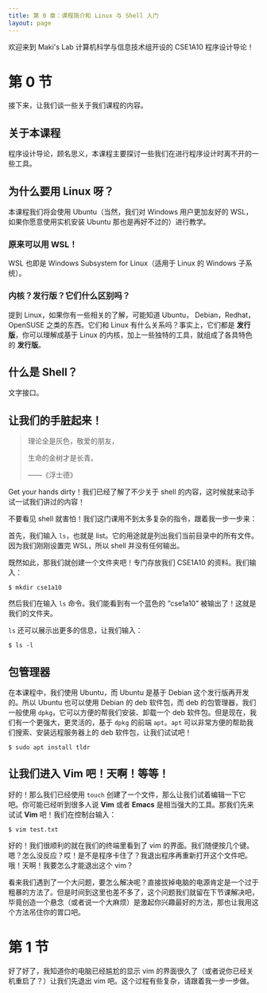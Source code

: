```yaml
---
title: 第 0 章：课程简介和 Linux 与 Shell 入门
layout: page
---
```


欢迎来到 Maki's Lab 计算机科学与信息技术组开设的 CSE1A10 程序设计导论！

# 第 0 节
接下来，让我们谈一些关于我们课程的内容。

## 关于本课程
程序设计导论，顾名思义，本课程主要探讨一些我们在进行程序设计时离不开的一些工具。

## 为什么要用 Linux 呀？
本课程我们将会使用 Ubuntu（当然，我们对 Windows 用户更加友好的 WSL，如果你愿意使用实机安装 Ubuntu 那也是再好不过的）进行教学。

### 原来可以用 WSL！
WSL 也即是 Windows Subsystem for Linux（适用于 Linux 的 Windows 子系统）。

### 内核？发行版？它们什么区别吗？
提到 Linux，如果你有一些相关的了解，可能知道 Ubuntu， Debian，Redhat，OpenSUSE 之类的东西。它们和 Linux 有什么关系吗？事实上，它们都是 **发行版**，你可以理解成基于 Linux 的内核，加上一些独特的工具，就组成了各具特色的 **发行版**。

## 什么是 Shell？
文字接口。

## 让我们的手脏起来！

> 理论全是灰色，敬爱的朋友，
> 
> 生命的金树才是长青。
>
>    ——《浮士德》

Get your hands dirty！我们已经了解了不少关于 shell 的内容，这时候就来动手试一试我们讲过的内容！

不要看见 shell 就害怕！我们这门课用不到太多复杂的指令，跟着我一步一步来：

首先，我们输入 `ls`，也就是 list。它的用途就是列出我们当前目录中的所有文件。因为我们刚刚设置完 WSL，所以 shell 并没有任何输出。

既然如此，那我们就创建一个文件夹吧！专门存放我们 CSE1A10 的资料。我们输入：

```shell
$ mkdir cse1a10
```

然后我们在输入 `ls` 命令。我们能看到有一个蓝色的 “cse1a10” 被输出了！这就是我们的文件夹。

`ls` 还可以展示出更多的信息，让我们输入：

```shell
$ ls -l
```

## 包管理器
在本课程中，我们使用 Ubuntu，而 Ubuntu 是基于 Debian 这个发行版再开发的。所以 Ubuntu 也可以使用 Debian 的 deb 软件包，而 deb 的包管理器，我们一般使用 `dpkg`，它可以方便的帮我们安装、卸载一个 deb 软件包。但是现在，我们有一个更强大，更灵活的，基于 `dpkg` 的前端 `apt`。`apt` 可以非常方便的帮助我们搜索、安装远程服务器上的 deb 软件包，让我们试试吧！

```shell
$ sudo apt install tldr
```

## 让我们进入 Vim 吧！天啊！等等！
好的！那么我们已经使用 `touch` 创建了一个文件，那么让我们试着编辑一下它吧。你可能已经听到很多人说 **Vim** 或者 **Emacs** 是相当强大的工具。那我们先来试试 **Vim** 吧！我们在控制台输入：

```shell
$ vim test.txt
```

好的！我们很顺利的就在我们的终端里看到了 vim 的界面。我们随便按几个键。嗯？怎么没反应？哎！是不是程序卡住了？我退出程序再重新打开这个文件吧。哦！天啊！我要怎么才能退出这个 vim？

看来我们遇到了一个大问题，要怎么解决呢？直接拔掉电脑的电源肯定是一个过于粗暴的方法了。但是时间到这里也差不多了，这个问题我们就留在下节课解决吧，毕竟创造一个悬念（或者说一个大麻烦）是激起你兴趣最好的方法，那也让我用这个方法吊住你的胃口吧。

# 第 1 节
好了好了，我知道你的电脑已经尴尬的显示 vim 的界面很久了（或者说你已经关机重启了？）让我们先退出 vim 吧。这个过程有些复杂，请跟着我一步一步做。